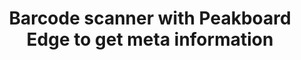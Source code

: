 ---
layout: article
title: Barcode scanner with Peakboard Edge to get meta information
description: 
  - This template shows how you can use a scanner connected to Peakboard Edge to obtain information from other sources. Each employee has a Peakboard Edge and a scanner. When a product is scanned, the metadata is pulled from another data source. The example uses an Excel file, but it could also be information from a system like SQL, SAP, etc.
lang: en
weight: 2000
isDraft: true
ref: Edge-Barcode-Scanner-Info
category:
  - Interaction
  - Edge
image: Edge-Barcode-Scanner-Info.png
image_thumbnail: Edge-Barcode-Scanner-Info_thumbnail.png
download: Edge-Barcode-Scanner-Info.pbmx
overview_description:
overview_benefits:
overview_data_sources:
---